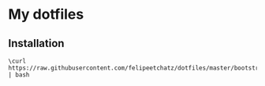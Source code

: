 # My dotfiles

## Installation

```
\curl https://raw.githubusercontent.com/felipeetchatz/dotfiles/master/bootstrap.sh | bash
```
